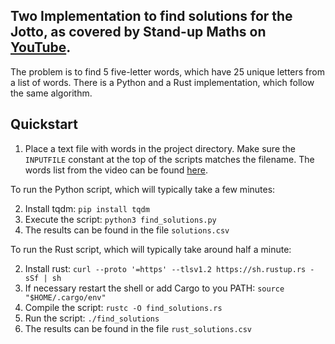## Two Implementation to find solutions for the Jotto, as covered by Stand-up Maths on [YouTube](https://www.youtube.com/watch?v=c33AZBnRHks&t=1506s).

The problem is to find 5 five-letter words, which have 25 unique letters from a list of words. There is a Python and a Rust implementation, which follow the same algorithm.

## Quickstart
1. Place a text file with words in the project directory. Make sure the `INPUTFILE` constant at the top of the scripts matches the filename. The words list from the video can be found [here](https://github.com/dwyl/english-words/blob/master/words_alpha.txt).

To run the Python script, which will typically take a few minutes:

2. Install tqdm: `pip install tqdm`
3. Execute the script: `python3 find_solutions.py`
4. The results can be found in the file `solutions.csv`

To run the Rust script, which will typically take around half a minute:

2. Install rust: `curl --proto '=https' --tlsv1.2 https://sh.rustup.rs -sSf | sh`
3. If necessary restart the shell or add Cargo to you PATH: `source "$HOME/.cargo/env"`
4. Compile the script: `rustc -O find_solutions.rs`
5. Run the script: `./find_solutions`
6. The results can be found in the file `rust_solutions.csv`
